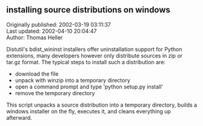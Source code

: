 ## installing source distributions on windows  
Originally published: 2002-03-19 03:11:37  
Last updated: 2002-04-10 20:04:47  
Author: Thomas Heller  
  
Distutil's bdist_wininst installers offer uninstallation support for Python extensions, many developers however only distribute sources in zip or tar.gz format. The typical steps to install such a distribution are:
- download the file
- unpack with winzip into a temporary directory
- open a command prompt and type 'python setup.py install'
- remove the temporary directory

This script unpacks a source distribution into a temporary directory, builds a windows installer on the fly, executes it, and cleans everything up afterward.